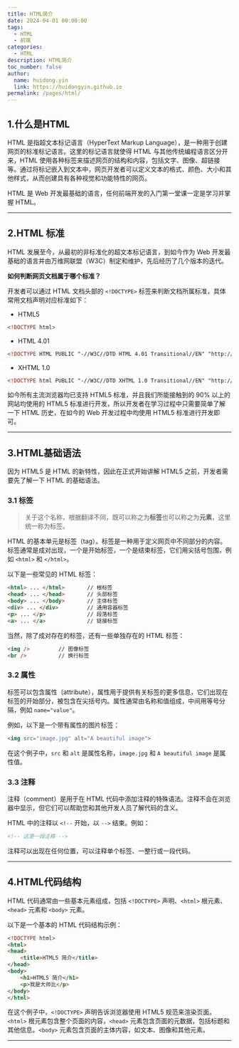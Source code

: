 ```yaml
---
title: HTML简介
date: 2024-04-01 00:00:00
tags: 
  - HTML
  - 前端
categories: 
  - HTML
description: HTML简介
toc_number: false
author:
  name: huidong.yin
  link: https://huidongyin.github.io
permalink: /pages/html/
---
```


## 1.什么是HTML

HTML 是指超文本标记语言（HyperText Markup Language），是一种用于创建网页的标准标记语言。这里的标记语言就使得 HTML 与其他传统编程语言区分开来，HTML 使用各种标签来描述网页的结构和内容，包括文字、图像、超链接等。通过将标记嵌入到文本中，网页开发者可以定义文本的格式、颜色、大小和其他样式，从而创建具有各种视觉和功能特性的网页。

HTML 是 Web 开发最基础的语言，任何前端开发的入门第一堂课一定是学习并掌握 HTML。

---

## 2.HTML 标准

HTML 发展至今，从最初的非标准化的超文本标记语言，到如今作为 Web 开发最基础的语言并由万维网联盟（W3C）制定和维护，先后经历了几个版本的迭代。

**如何判断网页文档属于哪个标准？**

开发者可以通过 HTML 文档头部的 `<!DOCTYPE>` 标签来判断文档所属标准，具体常用文档声明对应标准如下：

-   HTML5

```html
<!DOCTYPE html>
```

-   HTML 4.01

```html
<!DOCTYPE HTML PUBLIC "-//W3C//DTD HTML 4.01 Transitional//EN" "http://www.w3.org/TR/html4/loose.dtd">
```

-   XHTML 1.0

```html
<!DOCTYPE html PUBLIC "-//W3C//DTD XHTML 1.0 Transitional//EN" "http://www.w3.org/TR/xhtml1/DTD/xhtml1-transitional.dtd">
```

如今所有主流浏览器均已支持 HTML5 标准，并且我们所能接触到的 90% 以上的网站均使用的 HTML5 标准进行开发，所以开发者在学习过程中只需要简单了解一下 HTML 历史，在如今的 Web 开发过程中均使用 HTML5 标准进行开发即可。

---

## 3.HTML基础语法

因为 HTML5 是 HTML 的新特性，因此在正式开始讲解 HTML5 之前，开发者需要先了解一下 HTML 的基础语法。

### 3.1 标签

>   关于这个名称，根据翻译不同，既可以称之为**标签**也可以称之为**元素**，这里统一称为标签。

HTML 的基本单元是标签（tag）。标签是一种用于定义网页中不同部分的内容。标签通常是成对出现，一个是开始标签，一个是结束标签，它们用尖括号包围，例如 `<html>` 和 `</html>`。

以下是一些常见的 HTML 标签：

```html
<html> ... </html>       // 根标签
<head> ... </head>       // 头部标签
<body> ... </body>       // 主体标签
<div> ... </div>         // 通用容器标签
<p> ... </p>             // 段落标签
<a> ... </a>             // 链接标签
```

当然，除了成对存在的标签，还有一些单独存在的 HTML 标签：

```html
<img />         // 图像标签
<br />          // 换行标签
```

### 3.2 属性

标签可以包含属性（attribute），属性用于提供有关标签的更多信息，它们出现在标签的开始部分，被包含在尖括号内。属性通常由名称和值组成，中间用等号分隔，例如 `name="value"`。

例如，以下是一个带有属性的图片标签：

```html
<img src="image.jpg" alt="A beautiful image">
```

在这个例子中，`src` 和 `alt` 是属性名称，`image.jpg` 和 `A beautiful image` 是属性值。

### 3.3 注释

注释（comment）是用于在 HTML 代码中添加注释的特殊语法。注释不会在浏览器中显示，但它们可以帮助您和其他开发人员了解代码的含义。

HTML 中的注释以 `<!--` 开始，以 `-->` 结束。例如：

```html
<!-- 这是一段注释 -->
```

注释可以出现在任何位置，可以注释单个标签、一整行或一段代码。

---

## 4.HTML代码结构

HTML 代码通常由一些基本元素组成，包括 `<!DOCTYPE>` 声明、`<html>` 根元素、`<head>` 元素和 `<body>` 元素。

以下是一个基本的 HTML 代码结构示例：

```html
<!DOCTYPE html>
<html>
<head>
    <title>HTML5 简介</title>
</head>
<body>
    <h1>HTML5 简介</h1>
    <p>我是大帅比</p>
</body>
</html>
```

在这个例子中，`<!DOCTYPE>` 声明告诉浏览器使用 HTML5 规范来渲染页面。`<html>` 根元素包含整个页面的内容，`<head>` 元素包含页面的元数据，包括标题和其他信息。`<body>` 元素包含页面的主体内容，如文本、图像和其他元素。

---